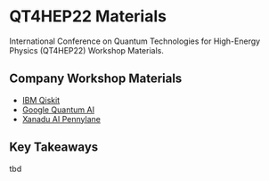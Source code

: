 # QT4HEP22 Materials

International Conference on Quantum Technologies for High-Energy Physics (QT4HEP22) Workshop Materials.

## Company Workshop Materials

* [IBM Qiskit](workshop/ibm)
* [Google Quantum AI](workshop/google)
* [Xanadu AI Pennylane](workshop/xanadu)

## Key Takeaways

tbd